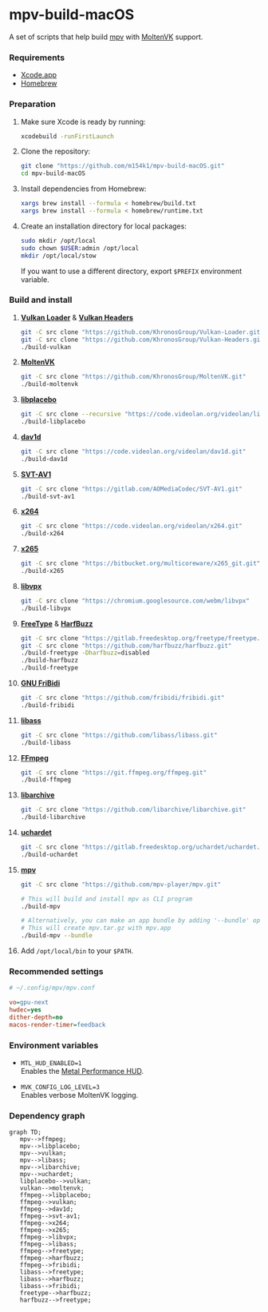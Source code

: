 # mpv-build-macOS
A set of scripts that help build [mpv](https://mpv.io) with [MoltenVK](https://github.com/KhronosGroup/MoltenVK) support.  

### Requirements
- [Xcode.app](https://developer.apple.com/xcode/)
- [Homebrew](https://brew.sh)

### Preparation
1. Make sure Xcode is ready by running:  

   ```sh
   xcodebuild -runFirstLaunch
   ```

2. Clone the repository:  

   ```sh
   git clone "https://github.com/m154k1/mpv-build-macOS.git"
   cd mpv-build-macOS
   ```

3. Install dependencies from Homebrew:  

   ```sh
   xargs brew install --formula < homebrew/build.txt
   xargs brew install --formula < homebrew/runtime.txt
   ```

4. Create an installation directory for local packages:  

   ```sh
   sudo mkdir /opt/local
   sudo chown $USER:admin /opt/local
   mkdir /opt/local/stow
   ```

   If you want to use a different directory, export `$PREFIX` environment variable.

### Build and install
1. [**Vulkan Loader**](https://github.com/KhronosGroup/Vulkan-Loader) & [**Vulkan Headers**](https://github.com/KhronosGroup/Vulkan-Headers)  

   ```sh
   git -C src clone "https://github.com/KhronosGroup/Vulkan-Loader.git"
   git -C src clone "https://github.com/KhronosGroup/Vulkan-Headers.git"
   ./build-vulkan
   ```

2. [**MoltenVK**](https://github.com/KhronosGroup/MoltenVK)  

   ```sh
   git -C src clone "https://github.com/KhronosGroup/MoltenVK.git"
   ./build-moltenvk
   ```

3. [**libplacebo**](https://code.videolan.org/videolan/libplacebo)  

   ```sh
   git -C src clone --recursive "https://code.videolan.org/videolan/libplacebo.git"
   ./build-libplacebo
   ```

4. [**dav1d**](https://code.videolan.org/videolan/dav1d)  

   ```sh
   git -C src clone "https://code.videolan.org/videolan/dav1d.git"
   ./build-dav1d
   ```

5. [**SVT-AV1**](https://gitlab.com/AOMediaCodec/SVT-AV1)  

   ```sh
   git -C src clone "https://gitlab.com/AOMediaCodec/SVT-AV1.git"
   ./build-svt-av1
   ```

6. [**x264**](https://code.videolan.org/videolan/x264)  

   ```sh
   git -C src clone "https://code.videolan.org/videolan/x264.git"
   ./build-x264
   ```

7. [**x265**](https://bitbucket.org/multicoreware/x265_git/src/master/)  

   ```sh
   git -C src clone "https://bitbucket.org/multicoreware/x265_git.git"
   ./build-x265
   ```

8. [**libvpx**](https://chromium.googlesource.com/webm/libvpx)  

   ```sh
   git -C src clone "https://chromium.googlesource.com/webm/libvpx"
   ./build-libvpx
   ```

9. [**FreeType**](https://gitlab.freedesktop.org/freetype/freetype) & [**HarfBuzz**](https://github.com/harfbuzz/harfbuzz)  

   ```sh
   git -C src clone "https://gitlab.freedesktop.org/freetype/freetype.git"
   git -C src clone "https://github.com/harfbuzz/harfbuzz.git"
   ./build-freetype -Dharfbuzz=disabled
   ./build-harfbuzz
   ./build-freetype
   ```

10. [**GNU FriBidi**](https://github.com/fribidi/fribidi)  

    ```sh
    git -C src clone "https://github.com/fribidi/fribidi.git"
    ./build-fribidi
    ```

11. [**libass**](https://github.com/libass/libass)  

    ```sh
    git -C src clone "https://github.com/libass/libass.git"
    ./build-libass
    ```

12. [**FFmpeg**](https://git.ffmpeg.org/ffmpeg.git)  

    ```sh
    git -C src clone "https://git.ffmpeg.org/ffmpeg.git"
    ./build-ffmpeg
    ```

13. [**libarchive**](https://github.com/libarchive/libarchive)  

    ```sh
    git -C src clone "https://github.com/libarchive/libarchive.git"
    ./build-libarchive
    ```

14. [**uchardet**](https://gitlab.freedesktop.org/uchardet/uchardet)  

    ```sh
    git -C src clone "https://gitlab.freedesktop.org/uchardet/uchardet.git"
    ./build-uchardet
    ```

15. [**mpv**](https://github.com/mpv-player/mpv)  

    ```sh
    git -C src clone "https://github.com/mpv-player/mpv.git"

    # This will build and install mpv as CLI program
    ./build-mpv

    # Alternatively, you can make an app bundle by adding '--bundle' option
    # This will create mpv.tar.gz with mpv.app
    ./build-mpv --bundle
    ```

16. Add `/opt/local/bin` to your `$PATH`.

### Recommended settings

```cfg
# ~/.config/mpv/mpv.conf

vo=gpu-next
hwdec=yes
dither-depth=no
macos-render-timer=feedback
```

### Environment variables

- `MTL_HUD_ENABLED=1`  
  Enables the [Metal Performance HUD](https://developer.apple.com/documentation/xcode/monitoring-your-metal-apps-graphics-performance).  

- `MVK_CONFIG_LOG_LEVEL=3`  
  Enables verbose MoltenVK logging.  

### Dependency graph

```mermaid
graph TD;
   mpv-->ffmpeg;
   mpv-->libplacebo;
   mpv-->vulkan;
   mpv-->libass;
   mpv-->libarchive;
   mpv-->uchardet;
   libplacebo-->vulkan;
   vulkan-->moltenvk;
   ffmpeg-->libplacebo;
   ffmpeg-->vulkan;
   ffmpeg-->dav1d;
   ffmpeg-->svt-av1;
   ffmpeg-->x264;
   ffmpeg-->x265;
   ffmpeg-->libvpx;
   ffmpeg-->libass;
   ffmpeg-->freetype;
   ffmpeg-->harfbuzz;
   ffmpeg-->fribidi;
   libass-->freetype;
   libass-->harfbuzz;
   libass-->fribidi;
   freetype-->harfbuzz;
   harfbuzz-->freetype;
```
